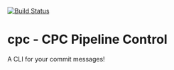 [![Build Status](http://jenkins.h0bbs.com/buildStatus/icon?job=cpc/master)](http://jenkins.h0bbs.com/job/cpc/job/master/)

# cpc - CPC Pipeline Control

A CLI for your commit messages!
